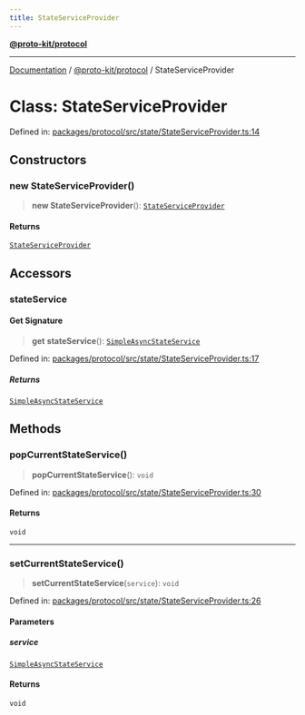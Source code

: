 ```yaml
---
title: StateServiceProvider
---
```


[**@proto-kit/protocol**](../README.md)

***

[Documentation](../../../README.md) / [@proto-kit/protocol](../README.md) / StateServiceProvider

# Class: StateServiceProvider

Defined in: [packages/protocol/src/state/StateServiceProvider.ts:14](https://github.com/proto-kit/framework/blob/b953c754e500c62f01fbbd6d09adfb2f5577269d/packages/protocol/src/state/StateServiceProvider.ts#L14)

## Constructors

### new StateServiceProvider()

> **new StateServiceProvider**(): [`StateServiceProvider`](StateServiceProvider.md)

#### Returns

[`StateServiceProvider`](StateServiceProvider.md)

## Accessors

### stateService

#### Get Signature

> **get** **stateService**(): [`SimpleAsyncStateService`](../interfaces/SimpleAsyncStateService.md)

Defined in: [packages/protocol/src/state/StateServiceProvider.ts:17](https://github.com/proto-kit/framework/blob/b953c754e500c62f01fbbd6d09adfb2f5577269d/packages/protocol/src/state/StateServiceProvider.ts#L17)

##### Returns

[`SimpleAsyncStateService`](../interfaces/SimpleAsyncStateService.md)

## Methods

### popCurrentStateService()

> **popCurrentStateService**(): `void`

Defined in: [packages/protocol/src/state/StateServiceProvider.ts:30](https://github.com/proto-kit/framework/blob/b953c754e500c62f01fbbd6d09adfb2f5577269d/packages/protocol/src/state/StateServiceProvider.ts#L30)

#### Returns

`void`

***

### setCurrentStateService()

> **setCurrentStateService**(`service`): `void`

Defined in: [packages/protocol/src/state/StateServiceProvider.ts:26](https://github.com/proto-kit/framework/blob/b953c754e500c62f01fbbd6d09adfb2f5577269d/packages/protocol/src/state/StateServiceProvider.ts#L26)

#### Parameters

##### service

[`SimpleAsyncStateService`](../interfaces/SimpleAsyncStateService.md)

#### Returns

`void`
